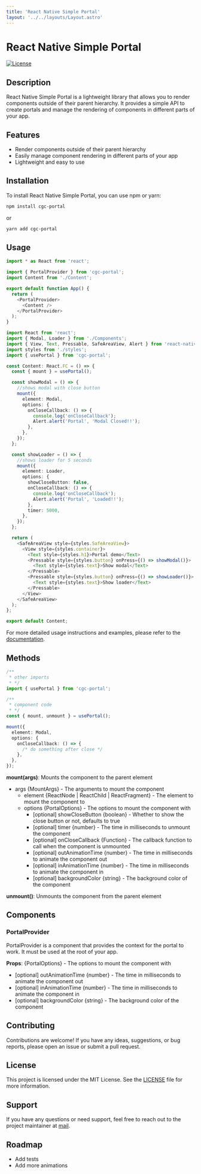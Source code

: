 ```yaml
---
title: 'React Native Simple Portal'
layout: '../../layouts/Layout.astro'
---
```


# React Native Simple Portal

[![License](https://img.shields.io/badge/license-MIT-blue.svg)](https://github.com/cjguajardo/cgc-portal/blob/main/LICENSE)

## Description

React Native Simple Portal is a lightweight library that allows you to render components outside of their parent hierarchy. It provides a simple API to create portals and manage the rendering of components in different parts of your app.

## Features

- Render components outside of their parent hierarchy
- Easily manage component rendering in different parts of your app
- Lightweight and easy to use

## Installation

To install React Native Simple Portal, you can use npm or yarn:

```sh
npm install cgc-portal
```

or

```sh
yarn add cgc-portal
```

## Usage

```typescript
import * as React from 'react';

import { PortalProvider } from 'cgc-portal';
import Content from './Content';

export default function App() {
  return (
    <PortalProvider>
      <Content />
    </PortalProvider>
  );
}
```

```typescript
import React from 'react';
import { Modal, Loader } from './Components';
import { View, Text, Pressable, SafeAreaView, Alert } from 'react-native';
import styles from './styles';
import { usePortal } from 'cgc-portal';

const Content: React.FC = () => {
  const { mount } = usePortal();

  const showModal = () => {
    //shows modal with close button
    mount({
      element: Modal,
      options: {
        onCloseCallback: () => {
          console.log('onCloseCallback');
          Alert.alert('Portal', 'Modal Closed!!');
        },
      },
    });
  };

  const showLoader = () => {
    //shows loader for 5 seconds
    mount({
      element: Loader,
      options: {
        showCloseButton: false,
        onCloseCallback: () => {
          console.log('onCloseCallback');
          Alert.alert('Portal', 'Loaded!!');
        },
        timer: 5000,
      },
    });
  };

  return (
    <SafeAreaView style={styles.SafeAreaView}>
      <View style={styles.container}>
        <Text style={styles.h1}>Portal demo</Text>
        <Pressable style={styles.button} onPress={() => showModal()}>
          <Text style={styles.text}>Show modal</Text>
        </Pressable>
        <Pressable style={styles.button} onPress={() => showLoader()}>
          <Text style={styles.text}>Show loader</Text>
        </Pressable>
      </View>
    </SafeAreaView>
  );
};

export default Content;
```

For more detailed usage instructions and examples, please refer to the [documentation](https://github.com/cjguajardo/cgc-portal/blob/main/README.md).

## Methods

```typescript
/**
 * other imports
 * */
import { usePortal } from 'cgc-portal';

/**
 * component code
 * */
const { mount, unmount } = usePortal();

mount({
  element: Modal,
  options: {
    onCloseCallback: () => {
      /* do something after close */
    },
  },
});
```

**mount(args)**: Mounts the component to the parent element

- args {MountArgs} - The arguments to mount the component
  - element {ReactNode | ReactChild | ReactFragment} - The element to mount the component to
  - options {PortalOptions} - The options to mount the component with
    - [optional] showCloseButton {boolean} - Whether to show the close button or not, defaults to true
    - [optional] timer {number} - The time in milliseconds to unmount the component
    - [optional] onCloseCallback {Function} - The callback function to call when the component is unmounted
    - [optional] outAnimationTime {number} - The time in milliseconds to animate the component out
    - [optional] inAnimationTime {number} - The time in milliseconds to animate the component in
    - [optional] backgroundColor {string} - The background color of the component

**unmount()**: Unmounts the component from the parent element

## Components

### PortalProvider

PortalProvider is a component that provides the context for the portal to work. It must be used at the root of your app.

**Props**: {PortalOptions} - The options to mount the component with

- [optional] outAnimationTime {number} - The time in milliseconds to animate the component out
- [optional] inAnimationTime {number} - The time in milliseconds to animate the component in
- [optional] backgroundColor {string} - The background color of the component

## Contributing

Contributions are welcome! If you have any ideas, suggestions, or bug reports, please open an issue or submit a pull request.

## License

This project is licensed under the MIT License. See the [LICENSE](https://github.com/cjguajardo/cgc-portal/blob/main/LICENSE) file for more information.

## Support

If you have any questions or need support, feel free to reach out to the project maintainer at [mail](mailto:cj.guajardo@cgcapps.cl).

## Roadmap

- Add tests
- Add more animations
